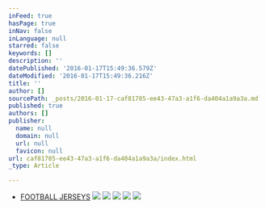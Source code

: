 ```yaml
---
inFeed: true
hasPage: true
inNav: false
inLanguage: null
starred: false
keywords: []
description: ''
datePublished: '2016-01-17T15:49:36.579Z'
dateModified: '2016-01-17T15:49:36.216Z'
title: ''
author: []
sourcePath: _posts/2016-01-17-caf81785-ee43-47a3-a1f6-da404a1a9a3a.md
published: true
authors: []
publisher:
  name: null
  domain: null
  url: null
  favicon: null
url: caf81785-ee43-47a3-a1f6-da404a1a9a3a/index.html
_type: Article

---
```

* [FOOTBALL JERSEYS][0]
![](https://s3-us-west-2.amazonaws.com/the-grid-img/p/644ccdbe518edea958165d18c32990273f3f272e.png)
![](https://s3-us-west-2.amazonaws.com/the-grid-img/p/32632587693d606685751a288ff66d23f2c5ac1a.jpg)
![](https://s3-us-west-2.amazonaws.com/the-grid-img/p/ebe0cd01cd3b6e77009c9e71494dd3af69c4ccb8.jpg)
![](https://s3-us-west-2.amazonaws.com/the-grid-img/p/432c7ddc9eb5e738501b8b2f7d85fb12e806c465.png)
![](https://s3-us-west-2.amazonaws.com/the-grid-img/p/dcc008257f3c20ce38427d2c01ac1f3f04d18f55.jpg)

[0]: http://boriz-customs.mybigcommerce.com/sports-jerseys/football/